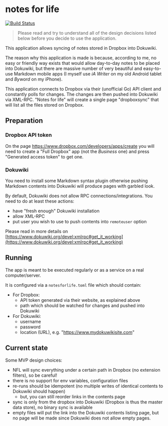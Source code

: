 # notes for life

[![Build Status](https://semaphoreci.com/api/v1/milanaleksic/notesforlife/branches/master/badge.svg)](https://semaphoreci.com/milanaleksic/notesforlife)

> Please read and try to understand all of the design decisions listed below before you decide to use the application.

This application allows syncing of notes stored in Dropbox
into Dokuwiki.

The reason why this application is made is because, according to me, no easy or friendly way
exists that would allow day-to-day notes to be placed into Dokuwiki, but there are massive
number of very beautiful and easy-to-use Markdown mobile apps (I myself use *iA Writer* on my
old Android tablet and *Byword* on my iPhone). 

This application connects to Dropbox via their (unofficial Go) API client and constantly polls 
for changes. The changes are then pushed into Dokuwiki via XML-RPC. "Notes for life" will 
create a single page "dropboxsync" that will list all the files stored on Dropbox.

## Preparation

### Dropbox API token

On the page https://www.dropbox.com/developers/apps/create you will need to create a 
"Full Dropbox" app (not the *Business* one)  and press "Generated access token" to get one.

### Dokuwiki

You need to install some Markdown syntax plugin otherwise pushing Markdown contents
into Dokuwiki will produce pages with garbled look.

By default, Dokuwiki does not allow RPC connections/integrations. You need to do at least 
these actions:

- have "fresh enough" Dokuwiki installation
- allow XML-RPC
- put user you wish to use to push contents into `remoteuser` option

Please read in more details on [https://www.dokuwiki.org/devel:xmlrpc#get_it_working](https://www.dokuwiki.org/devel:xmlrpc#get_it_working)

## Running

The app is meant to be executed regularly or as a service on a real computer/server.

It is configured via a `notesforlife.toml` file which should contain:

- For Dropbox:
  + API token generated via their website, as explained above
  + path which should be watched for changes and pushed into Dokuwiki
- For Dokuwiki:
  + username
  + password
  + location (URL), e.g. "https://www.mydokuwikisite.com"

## Current state

Some MVP design choices:
- NFL will sync everything under a certain path in Dropbox (no extension filters), so be careful!
- there is no support for env variables, configuration files
- re-runs should be idempotent (no multiple writes of identical contents to Dokuwiki should happen)
  + but, you can still reorder links in the contents page
- sync is only from the dropbox into Dokuwiki (Dropbox is thus the master data store),
no binary sync is available
- empty files will put the link into the Dokuwiki contents listing page, but no page 
will be made since Dokuwiki does not allow empty pages.

